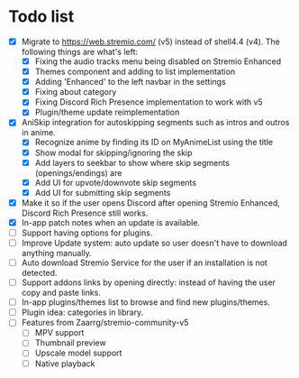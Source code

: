 # Todo list
- [x] Migrate to https://web.stremio.com/ (v5) instead of shell4.4 (v4). The following things are what's left:
  - [x] Fixing the audio tracks menu being disabled on Stremio Enhanced 
  - [x] Themes component and adding to list implementation
  - [x] Adding 'Enhanced' to the left navbar in the settings
  - [x] Fixing about category
  - [x] Fixing Discord Rich Presence implementation to work with v5
  - [x] Plugin/theme update reimplementation
- [x] AniSkip integration for autoskipping segments such as intros and outros in anime.
  -  [x] Recognize anime by finding its ID on MyAnimeList using the title
  -  [x] Show modal for skipping/ignoring the skip
  -  [x] Add layers to seekbar to show where skip segments (openings/endings) are
  -  [x] Add UI for upvote/downvote skip segments
  -  [x] Add UI for submitting skip segments
- [x] Make it so if the user opens Discord after opening Stremio Enhanced, Discord Rich Presence still works.
- [x] In-app patch notes when an update is available.
- [ ] Support having options for plugins. 
- [ ] Improve Update system: auto update so user doesn't have to download anything manually.
- [ ] Auto download Stremio Service for the user if an installation is not detected.
- [ ] Support addons links by opening directly: instead of having the user copy and paste links. 
- [ ] In-app plugins/themes list to browse and find new plugins/themes.
- [ ] Plugin idea: categories in library.
- [ ] Features from Zaarrg/stremio-community-v5
  - [ ] MPV support
  - [ ] Thumbnail preview
  - [ ] Upscale model support
  - [ ] Native playback